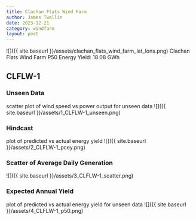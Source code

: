 ```yaml
---
title: Clachan Flats Wind Farm
author: James Twallin
date: 2023-12-21
category: windfarm
layout: post
---
```

![]({{ site.baseurl }}/assets/clachan_flats_wind_farm_lat_lons.png)
Clachan Flats Wind Farm P50 Energy Yield: 18.08 GWh

CLFLW-1
-------------
### Unseen Data 
scatter plot of wind speed vs power output for unseen data
![]({{ site.baseurl }}/assets/1_CLFLW-1_unseen.png)
### Hindcast 
plot of predicted vs actual energy yield
![]({{ site.baseurl }}/assets/2_CLFLW-1_pcey.png)
### Scatter of Average Daily Generation 

![]({{ site.baseurl }}/assets/3_CLFLW-1_scatter.png)
### Expected Annual Yield 
plot of predicted vs actual energy yield for unseen data
![]({{ site.baseurl }}/assets/4_CLFLW-1_p50.png)

